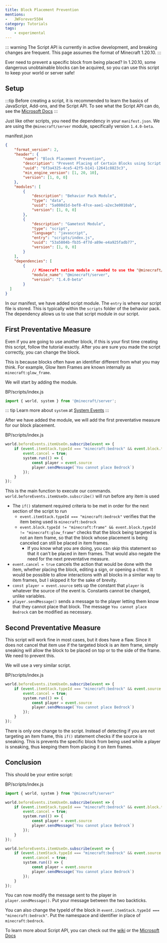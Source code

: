 ```yaml
---
title: Block Placement Prevention
mentions:
-   JWForever5504
category: Tutorials
tags:
    - experimental
---
```


::: warning
The Script API is currently in active development, and breaking changes are frequent. This page assumes the format of Minecraft 1.20.10.
:::

Ever need to prevent a specific block from being placed? In 1.20.10, some dangerous unobtainable blocks can be acquired, so you can use this script to keep your world or server safe!

## Setup

:::tip
Before creating a script, it is recommended to learn the basics of JavaScript, Add-ons, and the Script API. To see what the Script API can do, see the [Microsoft Docs](https://learn.microsoft.com/en-us/minecraft/creator/scriptapi/)
:::

Just like other scripts, you need the dependency in your `manifest.json`. We are using the `@minecraft/server` module, specifically version `1.4.0-beta`.

<CodeHeader>manifest.json</CodeHeader>

```json
{
	"format_version": 2,
	"header": {
		"name": "Block Placement Prevention",
		"description": "Prevent Placing of Certain Blocks using Script API",
		"uuid": "6f3a4325-4ce5-42f5-b141-12641c8823c3",
		"min_engine_version": [1, 20, 10],
		"version": [1, 0, 0]
	},
	"modules": [
		{
			"description": "Behavior Pack Module",
			"type": "data",
			"uuid": "5a080d1d-bef8-47ce-aae1-a2ec3e0010ab",
			"version": [1, 0, 0]
		},
		{
			"description": "Gametest Module",
			"type": "script",
			"language": "javascript",
			"entry": "scripts/index.js",
			"uuid": "53a5804b-fb35-4f7d-a89e-e4a925fadb77",
			"version": [1, 0, 0]
		}
	],
	"dependencies": [
		{
			// Minecraft native module - needed to use the "@minecraft/server" module
			"module_name": "@minecraft/server",
			"version": "1.4.0-beta"
		}
  ]
}
```

In our manifest, we have added script module. The `entry` is where our script file is stored. This is typically within the `scripts` folder of the behavior pack. The dependency allows us to use that script module in our script.

<FolderView
	:paths="[
		'BP/manifest.json',
		'BP/pack_icon.png',
        'BP/scripts/index.js'
	]"
/>

## First Preventative Measure

Even if you are going to use another block, if this is your first time creating this script, follow the tutorial exactly. After you are sure you made the script correctly, you can change the block. 

This is because blocks often have an identifier different from what you may think. For example, Glow Item Frames are known internally as `minecraft:glow_frame`.


We will start by adding the module.

<CodeHeader>BP/scripts/index.js</CodeHeader>

```js
import { world, system } from '@minecraft/server';
```

::: tip
Learn more about `system` at [System Events](/scripting/script-server#events)
:::

After we have added the module, we will add the first preventative measure for our block placement.

<CodeHeader>BP/scripts/index.js</CodeHeader>

```js
world.beforeEvents.itemUseOn.subscribe(event => {
    if (event.itemStack.typeId === "minecraft:bedrock" && event.block.typeId != "minecraft:frame" && event.block.typeId != "minecraft:glow_frame") {
        event.cancel = true;
        system.run(() => {
            const player = event.source
            player.sendMessage(`You cannot place Bedrock`)
        });
    }
});
```

This is the main function to execute our commands. `world.beforeEvents.itemUseOn.subscribe()` will run before any item is used

-   The `if()` statement required criteria to be met in order for the next section of the script to run
    - `event.itemStack.typeId === "minecraft:bedrock"` verifies that the item being used is `minecraft:bedrock`
    - `event.block.typeId != "minecraft:frame" && event.block.typeId != "minecraft:glow_frame"` checks that the block being targeted is not an item frame, so that the block whose placement is being canceled can still be placed in item frames. 
        - If you know what you are doing, you can skip this statement so that it can't be placed in item frames. That would also negate the need for the next preventative measure.
-   `event.cancel = true` cancels the action that would be done with the item, whether placing the block, editing a sign, or opening a chest. It would be possible to allow interactions with all blocks in a similar way to item frames, but I skipped it for the sake of brevity.
-   `const player = event.source` sets up the constant that `player` is whatever the source of the event is. Constants cannot be changed, unlike variables.
-   `player.sendMessage()` sends a message to the player letting them know that they cannot place that block. The message `You cannot place Bedrock` can be modified as necessary.


## Second Preventative Measure


This script will work fine in most cases, but it does have a flaw. Since it does not cancel that item use if the targeted block is an item frame, simply sneaking will allow the block to be placed on top or to the side of the frame. We need to prevent this.

We will use a very similar script.

<CodeHeader>BP/scripts/index.js</CodeHeader>

```js
world.beforeEvents.itemUseOn.subscribe(event => {
    if (event.itemStack.typeId === "minecraft:bedrock" && event.source.isSneaking === true) {
        event.cancel = true;
        system.run(() => {
            const player = event.source
            player.sendMessage(`You cannot place Bedrock`)
        });
    }
});
```

There is only one change to the script. Instead of detecting if you are not targeting an item frame, this `if()` statement checks if the source is sneaking. This is prevents the specific block from being used while a player is sneaking, thus keeping them from placing it on item frames.

## Conclusion

This should be your entire script:

<CodeHeader>BP/scripts/index.js</CodeHeader>

```js
import { world, system } from "@minecraft/server"

world.beforeEvents.itemUseOn.subscribe(event => {
    if (event.itemStack.typeId === "minecraft:bedrock" && event.block.typeId != "minecraft:frame" && event.block.typeId != "minecraft:glow_frame") {
        event.cancel = true;
        system.run(() => {
            const player = event.source
            player.sendMessage(`You cannot place Bedrock`)
        });
    }
});

world.beforeEvents.itemUseOn.subscribe(event => {
    if (event.itemStack.typeId === "minecraft:bedrock" && event.source.isSneaking === true) {
        event.cancel = true;
        system.run(() => {
            const player = event.source
            player.sendMessage(`You cannot place Bedrock`)
        });
    }
});
```

You can now modify the message sent to the player in `player.sendMessage()`. Put your message between the two backticks. 

You can also change the typeId of the block in `event.itemStack.typeId === "minecraft:bedrock"`. Put the namespace and identifier in place of `minecraft:bedrock`.

To learn more about Script API, you can check out the [wiki](/scripting/starting-scripts) or the [Microsoft Docs](https://docs.microsoft.com/en-us/minecraft/creator/documents/gametestgettingstarted)